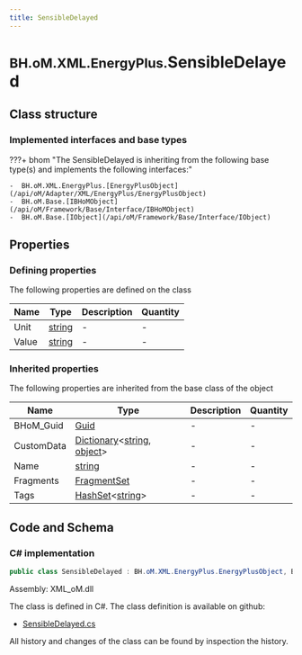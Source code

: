 ```yaml
---
title: SensibleDelayed
---
```


# <small>BH.oM.XML.EnergyPlus.</small>**SensibleDelayed**



## Class structure

### Implemented interfaces and base types

???+ bhom "The SensibleDelayed is inheriting from the following base type(s) and implements the following interfaces:"

    -  BH.oM.XML.EnergyPlus.[EnergyPlusObject](/api/oM/Adapter/XML/EnergyPlus/EnergyPlusObject)
    -  BH.oM.Base.[IBHoMObject](/api/oM/Framework/Base/Interface/IBHoMObject)
    -  BH.oM.Base.[IObject](/api/oM/Framework/Base/Interface/IObject)


## Properties



### Defining properties

The following properties are defined on the class

| Name             | Type             | Description      | Quantity         |
|------------------|------------------|------------------|------------------|
| Unit | [string](https://learn.microsoft.com/en-us/dotnet/api/System.String?view=netstandard-2.0) | - | - |
| Value | [string](https://learn.microsoft.com/en-us/dotnet/api/System.String?view=netstandard-2.0) | - | - |


### Inherited properties
The following properties are inherited from the base class of the object

| Name             | Type             | Description      | Quantity         |
|------------------|------------------|------------------|------------------|
| BHoM_Guid | [Guid](https://learn.microsoft.com/en-us/dotnet/api/System.Guid?view=netstandard-2.0) | - | - |
| CustomData | [Dictionary](https://learn.microsoft.com/en-us/dotnet/api/System.Collections.Generic.Dictionary-2?view=netstandard-2.0)&lt;[string](https://learn.microsoft.com/en-us/dotnet/api/System.String?view=netstandard-2.0), [object](https://learn.microsoft.com/en-us/dotnet/api/System.Object?view=netstandard-2.0)&gt; | - | - |
| Name | [string](https://learn.microsoft.com/en-us/dotnet/api/System.String?view=netstandard-2.0) | - | - |
| Fragments | [FragmentSet](/api/oM/Framework/Base/FragmentSet) | - | - |
| Tags | [HashSet](https://learn.microsoft.com/en-us/dotnet/api/System.Collections.Generic.HashSet-1?view=netstandard-2.0)&lt;[string](https://learn.microsoft.com/en-us/dotnet/api/System.String?view=netstandard-2.0)&gt; | - | - |


## Code and Schema

### C# implementation

``` C# title="C#"
public class SensibleDelayed : BH.oM.XML.EnergyPlus.EnergyPlusObject, BH.oM.Base.IBHoMObject, BH.oM.Base.IObject
```

Assembly: XML_oM.dll

The class is defined in C#. The class definition is available on github:

- [SensibleDelayed.cs](https://github.com/BHoM/XML_Toolkit/blob/develop/XML_oM/EnergyPlus\SensibleDelayed.cs)

All history and changes of the class can be found by inspection the history.
